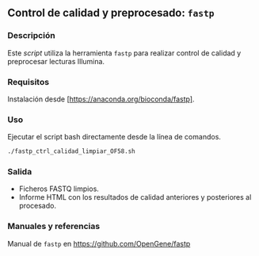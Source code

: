 ## Control de calidad y preprocesado: `fastp`

### Descripción
Este *script* utiliza la herramienta `fastp` para realizar control de calidad y preprocesar lecturas Illumina.

### Requisitos
Instalación desde [https://anaconda.org/bioconda/fastp].

### Uso 
Ejecutar el script bash directamente desde la línea de comandos.
```bash
./fastp_ctrl_calidad_limpiar_OF58.sh
```
### Salida
- Ficheros FASTQ limpios.
- Informe HTML con los resultados de calidad anteriores y posteriores al procesado.

### Manuales y referencias
Manual de `fastp` en https://github.com/OpenGene/fastp
